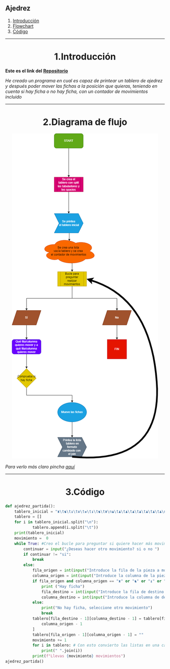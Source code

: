 ## Ajedrez
1. [Introducción](#Introducción)
2. [Flowchart](#Flowchart)
3. [Código](#Código)
***


<h1 align="center">1.Introducción</h1>

<B>Este es el link del [Repositorio](https://github.com/Diegodesantos1/Ajedrez)</B>

*He creado un programa en cual es capaz de printear un tablero de ajedrez y después poder mover las fichas a la posición que quieras, teniendo en cuenta si hay ficha o no hay ficha, con un contador de movimientos incluido*
***

<h1 align="center">2.Diagrama de flujo</h1>

<center>
	 <img src="https://github.com/Diegodesantos1/Ajedrez/blob/main/Flowchart%20ajedrez.drawio.png" alt="Flowchart">
</center>

*Para verlo más claro pincha [aquí](https://github.com/Diegodesantos1/Ajedrez/blob/main/Flowchart%20ajedrez.drawio.png)*

***
<h1 align="center">3.Código</h1>

```python
def ajedrez_partida():
    tablero_inicial = "♜\t♞\t♝\t♛\t♚\t♝\t♞\t♜\n♟\t♟\t♟\t♟\t♟\t♟\t♟\t♟\n\t\t\t\t\t\t\t\n\t\t\t\t\t\t\t\n\t\t\t\t\t\t\t\n\t\t\t\t\t\t\t\n♙\t♙\t♙\t♙\t♙\t♙\t♙\t♙\n♖\t♘\t♗\t♕\t♔\t♗\t♘\t♖"
    tablero = []
    for i in tablero_inicial.split("\n"):
            tablero.append(i.split("\t"))
    print(tablero_inicial)
    movimiento =  0
    while True: #Creo el bucle para preguntar si quiere hacer más movimientos el jugador
        continuar = input("¿Deseas hacer otro movimiento? si o no ")
        if continuar != "si":
            break
        else:
            fila_origen = int(input("Introduce la fila de la pieza a mover: "))
            columna_origen = int(input("Introduce la columna de la pieza a mover: "))
            if fila_origen and columna_origen == "♜" or "♞" or "♝" or "♛" or "♚" or "♟" or "♙" or "♖" or "♘" or "♗" or "♕" or "♔":
                print ("Hay ficha")
                fila_destino = int(input("Introduce la fila de destino: "))
                columna_destino = int(input("Introduce la columna de destino: "))
            else:
                print("No hay ficha, seleccione otro movimiento")
                break
            tablero[fila_destino - 1][columna_destino - 1] = tablero[fila_origen - 1][
                columna_origen - 1
            ]
            tablero[fila_origen - 1][columna_origen - 1] = ""
            movimiento += 1
            for i in tablero: # Con esto convierto las listas en una cadena formada por los elementos de la lista.
                print(" ".join(i))
            print(f"Llevas {movimiento} movimientos")
ajedrez_partida()
